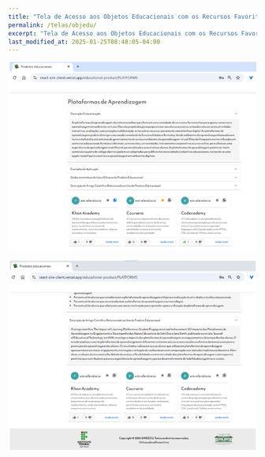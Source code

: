 ```yaml
---
title: "Tela de Acesso aos Objetos Educacionais com os Recursos Favoritar e Curtir do Aluno"
permalink: /telas/objedu/
excerpt: "Tela de Acesso aos Objetos Educacionais com os Recursos Favoritar e Curtir do Aluno"
last_modified_at: 2025-01-25T08:48:05-04:00
---
```


![telas](/assets/images/tela33.png)

![telas](/assets/images/tela34.png)